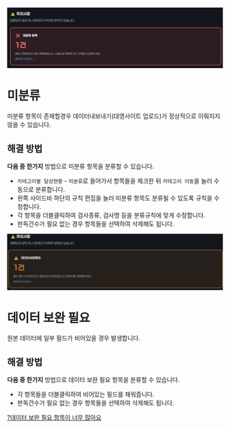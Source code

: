 ![미분류항목경고](/imgs/error_unclassified.png)
# 미분류
미분류 항목이 존재할경우 데이터내보내기(대영사이트 업로드)가 정상적으로 이뤄지지 않을 수 있습니다.

## 해결 방법
**다음 중 한가지** 방법으로 미분류 항목을 분류할 수 있습니다. 
- `카테고리별 달성현황` - `미분류`로 들어가서 항목들을 체크한 뒤 `카테고리 이동`을 눌러 수동으로 분류합니다.
- 왼쪽 사이드바 하단의 규칙 편집을 눌러 미분류 항목도 분류될 수 있도록 규칙을 수정합니다.
- 각 항목을 더블클릭하여 검사종류, 검사명 등을 분류규칙에 맞게 수정합니다.
- 판독건수가 필요 없는 경우 항목들을 선택하여 삭제해도 됩니다.

![데이터보완필요경고](/imgs/error_data_required.png)
# 데이터 보완 필요 
원본 데이터에 일부 필드가 비어있을 경우 발생합니다.

## 해결 방법
**다음 중 한가지** 방법으로 데이터 보완 필요 항목을 분류할 수 있습니다. 
- 각 항목들을 더블클릭하여 비어있는 필드를 채워줍니다.
- 판독건수가 필요 없는 경우 항목들을 선택하여 삭제해도 됩니다.

[?데이터 보완 필요 항목이 너무 많아요](./데이터_보완_필요항목이_너무_많아요.md)